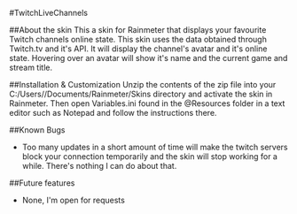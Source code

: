 #TwitchLiveChannels

##About the skin
This a skin for Rainmeter that displays your favourite Twitch channels online state.
This skin uses the data obtained through Twitch.tv and it's API.
It will display the channel's avatar and it's online state. Hovering over an avatar will show it's name and the current game and stream title.

##Installation & Customization
Unzip the contents of the zip file into your C:/Users/<YourUserName>/Documents/Rainmeter/Skins directory and activate the skin in Rainmeter.
Then open Variables.ini found in the @Resources folder in a text editor such as Notepad and follow the instructions there.

##Known Bugs
* Too many updates in a short amount of time will make the twitch servers block your connection temporarily and the skin will stop working for a while. There's nothing I can do about that.

##Future features
* None, I'm open for requests
